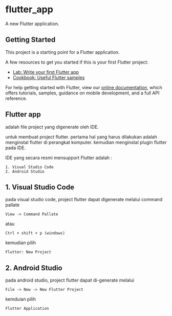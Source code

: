 # flutter_app

A new Flutter application.

## Getting Started

This project is a starting point for a Flutter application.

A few resources to get you started if this is your first Flutter project:

- [Lab: Write your first Flutter app](https://flutter.dev/docs/get-started/codelab)
- [Cookbook: Useful Flutter samples](https://flutter.dev/docs/cookbook)

For help getting started with Flutter, view our
[online documentation](https://flutter.dev/docs), which offers tutorials,
samples, guidance on mobile development, and a full API reference.


## **Flutter app**

adalah file project yang digenerate oleh IDE.

untuk membuat project flutter. pertama hal yang harus dilakukan adalah menginstal flutter di perangkat komputer. kemudian menginstal plugin flutter pada IDE.

IDE yang secara resmi mensupport Flutter adalah :
    
    1. Visual Studio Code
    2. Android Studio


## 1. Visual Studio Code

pada visual studio code, project flutter dapat digenerate melalui command pallate 

    View -> Command Pallate
atau

    Ctrl + shift + p (windows)

kemudian pilih 
    
    Flutter: New Project


## 2. Android Studio

pada android studio, project flutter dapat di-generate melalui 

    File -> New -> New Flutter Project

kemduian pilih 

    Flutter Application
